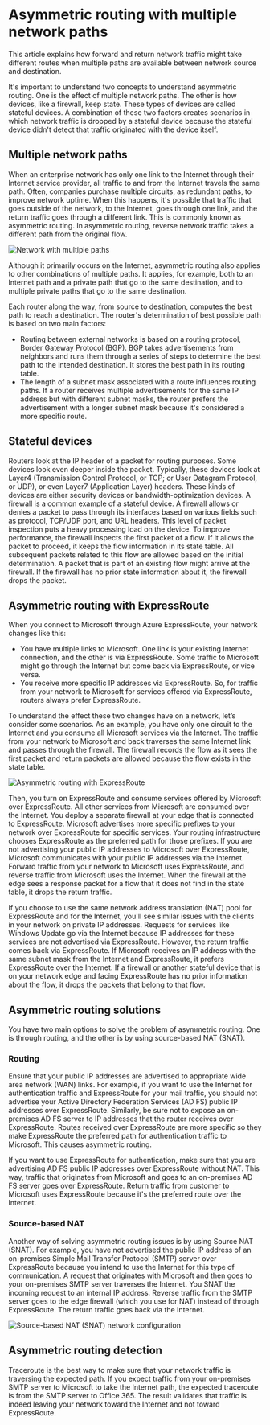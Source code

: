<properties
   pageTitle="Asymmetric routing | Microsoft Azure"
   description="This article walks you through the issues a customer might face with asymmetric routing in a network that has multiple links to a destination."
   documentationCenter="na"
   services="expressroute"
   authors="osamazia"
   manager="carmonm"
   editor=""/>
<tags
   ms.service="expressroute"
   ms.devlang="na"
   ms.topic="get-started-article"
   ms.tgt_pltfrm="na"
   ms.workload="infrastructure-services"
   ms.date="08/23/2016"
   ms.author="osamazia"/>

# Asymmetric routing with multiple network paths

This article explains how forward and return network traffic might take different routes when multiple paths are available between network source and destination.

It's important to understand two concepts to understand asymmetric routing. One is the effect of multiple network paths. The other is how devices, like a firewall, keep state. These types of devices are called stateful devices. A combination of these two factors creates scenarios in which network traffic is dropped by a stateful device because the stateful device didn't detect that traffic originated with the device itself.

## Multiple network paths

When an enterprise network has only one link to the Internet through their Internet service provider, all traffic to and from the Internet travels the same path. Often, companies purchase multiple circuits, as redundant paths, to improve network uptime. When this happens, it's possible that traffic that goes outside of the network, to the Internet, goes through one link, and the return traffic goes through a different link. This is commonly known as asymmetric routing. In asymmetric routing, reverse network traffic takes a different path from the original flow.

![Network with multiple paths](./media/expressroute-asymmetric-routing/AsymmetricRouting3.png)

Although it primarily occurs on the Internet, asymmetric routing also applies to other combinations of multiple paths. It applies, for example, both to an Internet path and a private path that go to the same destination, and to multiple private paths that go to the same destination.

Each router along the way, from source to destination, computes the best path to reach a destination. The router's determination of best possible path is based on two main factors:

-	Routing between external networks is based on a routing protocol, Border Gateway Protocol (BGP). BGP takes advertisements from neighbors and runs them through a series of steps to determine the best path to the intended destination. It stores the best path in its routing table.
-	The length of a subnet mask associated with a route influences routing paths. If a router receives multiple advertisements for the same IP address but with different subnet masks, the router prefers the advertisement with a longer subnet mask because it's considered a more specific route.

## Stateful devices

Routers look at the IP header of a packet for routing purposes. Some devices look even deeper inside the packet. Typically, these devices look at Layer4 (Transmission Control Protocol, or TCP; or User Datagram Protocol, or UDP), or even Layer7 (Application Layer) headers. These kinds of devices are either security devices or bandwidth-optimization devices. A firewall is a common example of a stateful device. A firewall allows or denies a packet to pass through its interfaces based on various fields such as protocol, TCP/UDP port, and URL headers. This level of packet inspection puts a heavy processing load on the device. To improve performance, the firewall inspects the first packet of a flow. If it allows the packet to proceed, it keeps the flow information in its state table. All subsequent packets related to this flow are allowed based on the initial determination. A packet that is part of an existing flow might arrive at the firewall. If the firewall has no prior state information about it, the firewall drops the packet.

## Asymmetric routing with ExpressRoute

When you connect to Microsoft through Azure ExpressRoute, your network changes like this:

-	You have multiple links to Microsoft. One link is your existing Internet connection, and the other is via ExpressRoute. Some traffic to Microsoft might go through the Internet but come back via ExpressRoute, or vice versa.
-	You receive more specific IP addresses via ExpressRoute. So, for traffic from your network to Microsoft for services offered via ExpressRoute, routers always prefer ExpressRoute.

To understand the effect these two changes have on a network, let’s consider some scenarios. As an example, you have only one circuit to the Internet and you consume all Microsoft services via the Internet. The traffic from your network to Microsoft and back traverses the same Internet link and passes through the firewall. The firewall records the flow as it sees the first packet and return packets are allowed because the flow exists in the state table.

![Asymmetric routing with ExpressRoute](./media/expressroute-asymmetric-routing/AsymmetricRouting1.png)


Then, you turn on ExpressRoute and consume services offered by Microsoft over ExpressRoute. All other services from Microsoft are consumed over the Internet. You deploy a separate firewall at your edge that is connected to ExpressRoute. Microsoft advertises more specific prefixes to your network over ExpressRoute for specific services. Your routing infrastructure chooses ExpressRoute as the preferred path for those prefixes. If you are not advertising your public IP addresses to Microsoft over ExpressRoute, Microsoft communicates with your public IP addresses via the Internet. Forward traffic from your network to Microsoft uses ExpressRoute, and reverse traffic from Microsoft uses the Internet. When the firewall at the edge sees a response packet for a flow that it does not find in the state table, it drops the return traffic.

If you choose to use the same network address translation (NAT) pool for ExpressRoute and for the Internet, you'll see similar issues with the clients in your network on private IP addresses. Requests for services like Windows Update go via the Internet because IP addresses for these services are not advertised via ExpressRoute. However, the return traffic comes back via ExpressRoute. If Microsoft receives an IP address with the same subnet mask from the Internet and ExpressRoute, it prefers ExpressRoute over the Internet. If a firewall or another stateful device that is on your network edge and facing ExpressRoute has no prior information about the flow, it drops the packets that belong to that flow.

## Asymmetric routing solutions

You have two main options to solve the problem of asymmetric routing. One is through routing, and the other is by using source-based NAT (SNAT).

### Routing

Ensure that your public IP addresses are advertised to appropriate wide area network (WAN) links. For example, if you want to use the Internet for authentication traffic and ExpressRoute for your mail traffic, you should not advertise your Active Directory Federation Services (AD FS) public IP addresses over ExpressRoute. Similarly, be sure not to expose an on-premises AD FS server to IP addresses that the router receives over ExpressRoute. Routes received over ExpressRoute are more specific so they make ExpressRoute the preferred path for authentication traffic to Microsoft. This causes asymmetric routing.

If you want to use ExpressRoute for authentication, make sure that you are advertising AD FS public IP addresses over ExpressRoute without NAT. This way, traffic that originates from Microsoft and goes to an on-premises AD FS server goes over ExpressRoute. Return traffic from customer to Microsoft uses ExpressRoute because it's the preferred route over the Internet.

### Source-based NAT

Another way of solving asymmetric routing issues is by using Source NAT (SNAT). For example, you have not advertised the public IP address of an on-premises Simple Mail Transfer Protocol (SMTP) server over ExpressRoute because you intend to use the Internet for this type of communication. A request that originates with Microsoft and then goes to your on-premises SMTP server traverses the Internet. You SNAT the incoming request to an internal IP address. Reverse traffic from the SMTP server goes to the edge firewall (which you use for NAT) instead of through ExpressRoute. The return traffic goes back via the Internet.


![Source-based NAT (SNAT) network configuration](./media/expressroute-asymmetric-routing/AsymmetricRouting2.png)

## Asymmetric routing detection

Traceroute is the best way to make sure that your network traffic is traversing the expected path. If you expect traffic from your on-premises SMTP server to Microsoft to take the Internet path, the expected traceroute is from the SMTP server to Office 365. The result validates that traffic is indeed leaving your network toward the Internet and not toward ExpressRoute.

